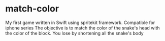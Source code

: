 # match-color
My first game written in Swift using spritekit framework. 
Compatible for iphone series 
The objective is to match the color of the snake's head with the color of
the block. You lose by shortening all the snake's body
